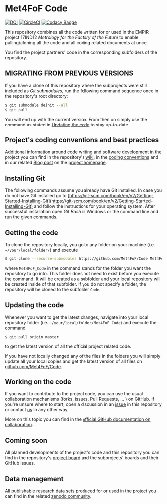 # Met4FoF Code

[![DOI](https://zenodo.org/badge/138772091.svg)](https://zenodo.org/badge/latestdoi/138772091)
[![CircleCI](https://circleci.com/gh/Met4FoF/Code.svg?style=shield&circle-token=3566560a243f21fa06fafbe49e92ac2a6d3fc250)](https://circleci.com/gh/Met4FoF/Code)
[![Codacy Badge](https://api.codacy.com/project/badge/Grade/0761272aabbc4010bba5921015ab084f)](https://www.codacy.com/app/PTB-PSt1/Code?utm_source=github.com&amp;utm_medium=referral&amp;utm_content=Met4FoF/Code&amp;utm_campaign=Badge_Grade)

This repository combines all the code written for or used in the EMPIR project 17IND12 *Metrology for the Factory of the Future* to enable pulling/cloning all the code and all coding related documents at once.

You find the project partners' code in the corresponding subfolders of the repository.

## **MIGRATING FROM PREVIOUS VERSIONS**

If you have a clone of this repository where the subprojects were still included as
_Git submodules_, run the following command sequence once in the repository's root
directory:
 
```bash
$ git submodule deinit --all
$ git pull
```

You will end up with the current version. From then on simply use the command as
stated in [Updating the code](#Updating-the-code) to stay up-to-date.

## Project's coding conventions and best practices

Additional information around code writing and software development in the project
you can find in the repository's
[wiki](https://github.com/Met4FoF/Code/wiki), in the
[coding conventions](conventions/README.md) and in our related
[Blog post](https://www.ptb.de/empir2018/met4fof/information-communication/blog/detail-view/?tx_news_pi1%5Bnews%5D=38&tx_news_pi1%5Bcontroller%5D=News&tx_news_pi1%5Baction%5D=detail&cHash=ce963c7573572d40ef0f496449ef8aff)
on the [project homepage](https://www.ptb.de/empir2018/met4fof/home/). 

## Installing Git

The following commands assume you already have Git installed. In case you do not have
Git installed go to
[https://git-scm.com/book/en/v2/Getting-Started-Installing-Git](https://git-scm.com/book/en/v2/Getting-Started-Installing-Git)
and follow the instructions for your operating system. After successful installation
open _Git Bash_ in Windows or the command line and run the given commands.

## Getting the code

To clone the repository locally, you go to any folder on your machine (i.e. `~/your/local/folder/`) and execute

```bash
$ git clone --recurse-submodules https://github.com/Met4FoF/Code Met4FoF_Code
```

where `Met4FoF_Code` in the command stands for the folder you want the repository to
go into. This folder does not need to exist before you execute the command. It will
be created as a subfolder and your local repository will be created inside of that
subfolder. If you do not specify a folder, the repository will be cloned to the
subfolder `Code`.

## Updating the code

Whenever you want to get the latest changes, navigate into your local repository folder (i.e. `~/your/local/folder/Met4FoF_Code`) and execute the command

`$ git pull origin master`

to get the latest version of all the official project related code.

If you have not locally changed any of the files in the folders you will simply
update all your local copies and get the latest version of all files on
[github.com/Met4FoF/Code](https://github.com/Met4FoF/Code).

## Working on the code

If you want to contribute to the project code, you can use the usual collaboration
mechanisms (forks, issues, Pull Requests, ... ) on GitHub. If you're unsure where to
start, open a discussion in an [issue](https://github.com/Met4FoF/Code/issues) in
this repository or contact
[us](https://github.com/Met4FoF/Code/graphs/contributors) in any other way.

More on this topic you can find in the
[official GitHub documentation on collaboration](https://docs.github.com/en/github/collaborating-with-issues-and-pull-requests).

## Coming soon

All planned developments of the project's code and this repository you can find in
the repository's [project board](https://github.com/Met4FoF/Code/projects/3) and the
subprojects' boards and their GitHub issues.

## Data management

All publishable research data sets produced for or used in the project you can find in the related [zenodo community](https://zenodo.org/communities/met4fof/).
